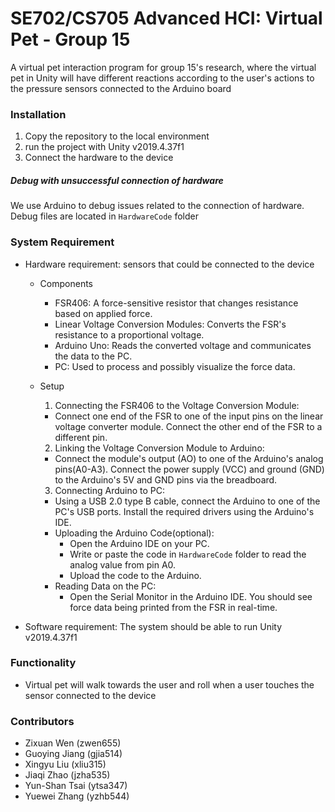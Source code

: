 # SE702/CS705 Advanced HCI: Virtual Pet - Group 15

A virtual pet interaction program for group 15's research, where the virtual pet in Unity will have different reactions according to the user's actions to the pressure sensors connected to the Arduino board

### Installation
1. Copy the repository to the local environment
2. run the project with Unity v2019.4.37f1
3. Connect the hardware to the device

##### Debug with unsuccessful connection of hardware
We use Arduino to debug issues related to the connection of hardware. Debug files are located in `HardwareCode` folder

### System Requirement
- Hardware requirement: sensors that could be connected to the device
  - Components
    - FSR406: A force-sensitive resistor that changes resistance based on applied force.
    - Linear Voltage Conversion Modules: Converts the FSR's resistance to a proportional voltage.
    - Arduino Uno: Reads the converted voltage and communicates the data to the PC.
    - PC: Used to process and possibly visualize the force data.
  
  - Setup
    1. Connecting the FSR406 to the Voltage Conversion Module:
      - Connect one end of the FSR to one of the input pins on the linear voltage converter module. Connect the other end of the FSR to a different pin.

    2. Linking the Voltage Conversion Module to Arduino:
      - Connect the module's output (AO) to one of the Arduino's analog pins(A0-A3). Connect the power supply (VCC) and ground (GND) to the Arduino's 5V and GND pins via the breadboard.

    3. Connecting Arduino to PC:
      - Using a USB 2.0 type B cable, connect the Arduino to one of the PC's USB ports. Install the required drivers using the Arduino's IDE.
      - Uploading the Arduino Code(optional):
        - Open the Arduino IDE on your PC.
        - Write or paste the code in `HardwareCode` folder to read the analog value from pin A0.
        - Upload the code to the Arduino.
      - Reading Data on the PC:
        - Open the Serial Monitor in the Arduino IDE. You should see force data being printed from the FSR in real-time.

- Software requirement: The system should be able to run Unity v2019.4.37f1

### Functionality
- Virtual pet will walk towards the user and roll when a user touches the sensor connected to the device

### Contributors
- Zixuan Wen (zwen655)
- Guoying Jiang (gjia514)
- Xingyu Liu (xliu315)
- Jiaqi Zhao (jzha535)
- Yun-Shan Tsai (ytsa347)
- Yuewei Zhang (yzhb544)
